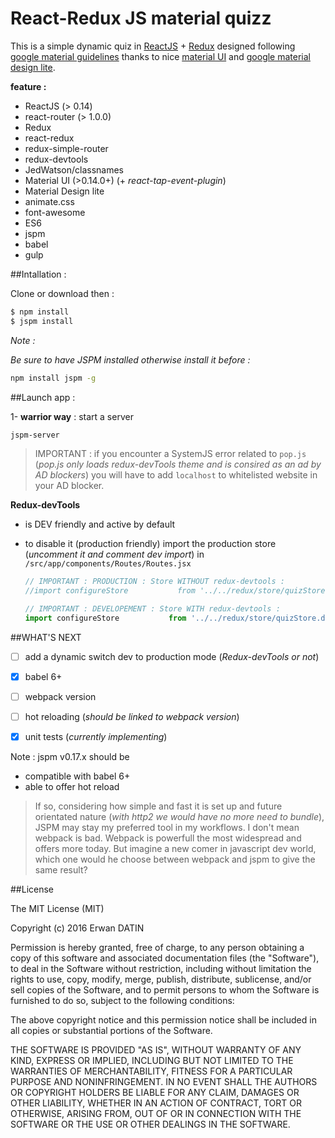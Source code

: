 React-Redux JS material quizz
=========

This is a simple dynamic quiz in [ReactJS](https://facebook.github.io/react/) + [Redux](http://rackt.org/redux/index.html) designed following [google material guidelines](https://www.google.com/design/spec/material-design/introduction.html) thanks to nice [material UI](http://www.material-ui.com) and [google material design lite](http://www.getmdl.io/index.html).

**feature :** 

- ReactJS (> 0.14)
- react-router (> 1.0.0)
- Redux
- react-redux
- redux-simple-router
- redux-devtools 
- JedWatson/classnames 
- Material UI (>0.14.0+) (+ *react-tap-event-plugin*)
- Material Design lite
- animate.css
- font-awesome
- ES6
- jspm 
- babel
- gulp 


##Intallation :

Clone or download then :

```bash
$ npm install 
$ jspm install
```

*Note :*

*Be sure to have JSPM installed otherwise install it before :*
```bash
npm install jspm -g
```


##Launch app : 

1- **warrior way** : start a server 
```bash
jspm-server
```

>IMPORTANT : if you encounter a SystemJS error related to `pop.js` (*pop.js only loads redux-devTools theme and is consired as an ad by AD blockers*) you will have to add `localhost` to whitelisted website in your AD blocker.


**Redux-devTools**
- is DEV friendly and active by default
- to disable it (production friendly) import the production store (*uncomment it and comment dev import*)
    in `/src/app/components/Routes/Routes.jsx`

    ```javascript
    // IMPORTANT : PRODUCTION : Store WITHOUT redux-devtools :
    //import configureStore           from '../../redux/store/quizStore.prod.jsx!jsx';

    // IMPORTANT : DEVELOPEMENT : Store WITH redux-devtools :
    import configureStore           from '../../redux/store/quizStore.dev.jsx!jsx';    
    ```

##WHAT'S NEXT

- [ ] add a dynamic switch dev to production mode (*Redux-devTools or not*)
- [x] babel 6+
- [ ] webpack version
- [ ] hot reloading (*should be linked to webpack version*)
- [x] unit tests (*currently implementing*)


Note : jspm v0.17.x should be 
- compatible with babel 6+
- able to offer hot reload

>If so, considering how simple and fast it is set up and future orientated nature (*with http2 we would have no more need to bundle*), JSPM may stay my preferred tool in my workflows. I don't mean webpack is bad. Webpack is powerfull the most widespread and offers more today. But imagine a new comer in javascript dev world, which one would he choose between webpack and jspm to give the same result? 

##License

The MIT License (MIT)

Copyright (c) 2016 Erwan DATIN

Permission is hereby granted, free of charge, to any person obtaining a copy
of this software and associated documentation files (the "Software"), to deal
in the Software without restriction, including without limitation the rights
to use, copy, modify, merge, publish, distribute, sublicense, and/or sell
copies of the Software, and to permit persons to whom the Software is
furnished to do so, subject to the following conditions:

The above copyright notice and this permission notice shall be included in
all copies or substantial portions of the Software.

THE SOFTWARE IS PROVIDED "AS IS", WITHOUT WARRANTY OF ANY KIND, EXPRESS OR
IMPLIED, INCLUDING BUT NOT LIMITED TO THE WARRANTIES OF MERCHANTABILITY,
FITNESS FOR A PARTICULAR PURPOSE AND NONINFRINGEMENT. IN NO EVENT SHALL THE
AUTHORS OR COPYRIGHT HOLDERS BE LIABLE FOR ANY CLAIM, DAMAGES OR OTHER
LIABILITY, WHETHER IN AN ACTION OF CONTRACT, TORT OR OTHERWISE, ARISING FROM,
OUT OF OR IN CONNECTION WITH THE SOFTWARE OR THE USE OR OTHER DEALINGS IN
THE SOFTWARE.
